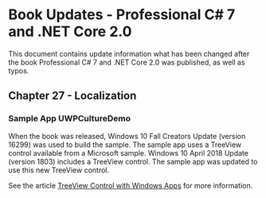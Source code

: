 
# Book Updates - Professional C# 7 and .NET Core 2.0

This document contains update information what has been changed after the book Professional C# 7 and .NET Core 2.0 was published, as well as typos.

## Chapter 27 - Localization

### Sample App UWPCultureDemo

When the book was released, Windows 10 Fall Creators Update (version 16299) was used to build the sample. The sample app uses a TreeView control available from a Microsoft sample. Windows 10 April 2018 Update (version 1803) includes a TreeView control. The sample app was updated to use this new TreeView control.

See the article [TreeView Control with Windows Apps](https://csharp.christiannagel.com/2018/05/05/treeview/) for more information.